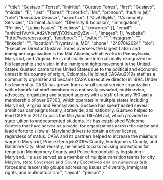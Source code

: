 {
  "title": "Gustavo F Torres",
  "linktitle": "Gustavo Torres",
  "first": "Gustavo",
  "middle": "F",
  "last": "Torres",
  "honorific": "Mr.",
  "pronoun": "he/him (el)",
  "role": "Executive Director",
  "expertise": [
    "Civil Rights",
    "Community Services",
    "Criminal Justice",
    "Diversity & Inclusion",
    "Immigration",
    "Politics",
    "Latino Issues",
    "Elections"
  ],
  "keywords": [],
  "email": "anNhcHVuYXJAd2VhcmVjYXNhLm9yZw==",
  "images": [],
  "website": "http://wearecasa.org",
  "facebook": "",
  "twitter": "",
  "instagram": "",
  "linkedin": "",
  "location": "Hyattsville, MD",
  "phone": "2407062624",
  "bio": "Executive Director Gustavo Torres oversees the largest Latino and immigrant organization in the Mid-Atlantic, which works in Pennsylvania, Maryland, and Virginia. He is nationally and internationally recognized for his leadership and vision in the immigrant rights movement in the United States. Gustavo came to the United States due to the political and economic unrest in his country of origin, Colombia. He joined CASA\u2019s staff as a community organizer and became CASA's executive director in 1994. Under his leadership, CASA has grown from a small social service organization with a handful of staff members to a nationally awarded, multiservice, advocacy, organizing and support agency with a staff of nearly 150 and a membership of over 97,000, which operates in multiple states including Maryland, Virginia and Pennsylvania. Gustavo has spearheaded several ambitious campaigns locally, statewide, and nationally. Gustavo helped to lead CASA in 2012 to pass the Maryland DREAM act, which provided in-state tuition to undocumented students. He has established Welcome Centers that have served as a model for organizations across the nation and lead efforts to allow all Maryland drivers to obtain a driver license, regardless of status. CASA and its partners helped to increase the minimum wage in Maryland, Prince George\u2019s County, Montgomery County, and Baltimore City. Most recently, he helped to pass housing protections for tenants in Montgomery County and Police Accountability legislation in Maryland. He also served as a member of multiple transition teams for city Mayors, state Governors and County Executives and on numerous task forces and leadership groups addressing issues of diversity, immigrant rights, and multiculturalism.",
  "layout": "person"
}
